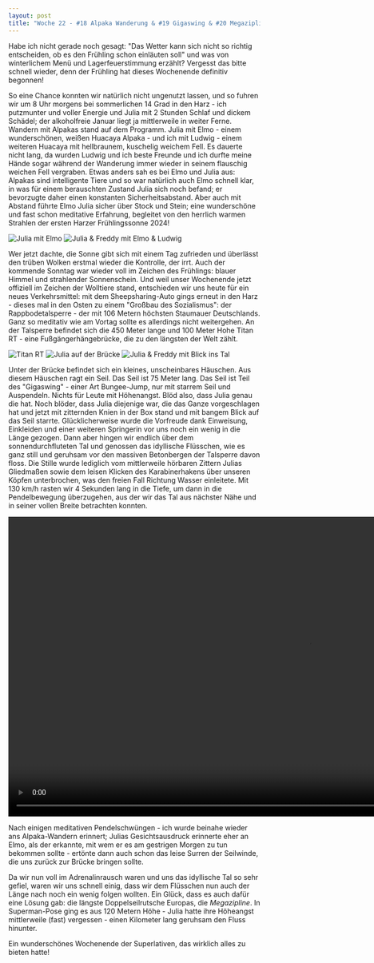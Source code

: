 ```yaml
---
layout: post
title: "Woche 22 - #18 Alpaka Wanderung & #19 Gigaswing & #20 Megazipline"
---
```


Habe ich nicht gerade noch gesagt: "Das Wetter kann sich nicht so richtig entscheiden, ob es den Frühling schon einläuten soll" und was von winterlichem Menü und Lagerfeuerstimmung erzählt? Vergesst das bitte schnell wieder, denn der Frühling hat dieses Wochenende definitiv begonnen!

So eine Chance konnten wir natürlich nicht ungenutzt lassen, und so fuhren wir um 8 Uhr morgens bei sommerlichen 14 Grad in den Harz - ich putzmunter und voller Energie und Julia mit 2 Stunden Schlaf und dickem Schädel; der alkoholfreie Januar liegt ja mittlerweile in weiter Ferne. Wandern mit Alpakas stand auf dem Programm. Julia mit Elmo - einem wunderschönen, weißen Huacaya Alpaka - und ich mit Ludwig - einem weiteren Huacaya mit hellbraunem, kuschelig weichem Fell. Es dauerte nicht lang, da wurden Ludwig und ich beste Freunde und ich durfte meine Hände sogar während der Wanderung immer wieder in seinem flauschig weichen Fell vergraben. Etwas anders sah es bei Elmo und Julia aus: Alpakas sind intelligente Tiere und so war natürlich auch Elmo schnell klar, in was für einem berauschten Zustand Julia sich noch befand; er bevorzugte daher einen konstanten Sicherheitsabstand. Aber auch mit Abstand führte Elmo Julia sicher über Stock und Stein; eine wunderschöne und fast schon meditative Erfahrung, begleitet von den herrlich warmen Strahlen der ersten Harzer Frühlingssonne 2024!

![Julia mit Elmo](/images/022_01.png)
![Julia & Freddy mit Elmo & Ludwig](/images/022_02.png)

Wer jetzt dachte, die Sonne gibt sich mit einem Tag zufrieden und überlässt den trüben Wolken erstmal wieder die Kontrolle, der irrt. Auch der kommende Sonntag war wieder voll im Zeichen des Frühlings: blauer Himmel und strahlender Sonnenschein. Und weil unser Wochenende jetzt offiziell im Zeichen der Wolltiere stand, entschieden wir uns heute für ein neues Verkehrsmittel: mit dem Sheepsharing-Auto gings erneut in den Harz - dieses mal in den Osten zu einem "Großbau des Sozialismus": der Rappbodetalsperre - der mit 106 Metern höchsten Staumauer Deutschlands. Ganz so meditativ wie am Vortag sollte es allerdings nicht weitergehen. An der Talsperre befindet sich die 450 Meter lange und 100 Meter Hohe Titan RT - eine Fußgängerhängebrücke, die zu den längsten der Welt zählt.

![Titan RT](/images/022_03.png)
![Julia auf der Brücke](/images/022_04.png)
![Julia & Freddy mit Blick ins Tal](/images/022_05.png)

Unter der Brücke befindet sich ein kleines, unscheinbares Häuschen. Aus diesem Häuschen ragt ein Seil. Das Seil ist 75 Meter lang. Das Seil ist Teil des "Gigaswing" - einer Art Bungee-Jump, nur mit starrem Seil und Auspendeln. Nichts für Leute mit Höhenangst. Blöd also, dass Julia genau die hat. Noch blöder, dass Julia diejenige war, die das Ganze vorgeschlagen hat und jetzt mit zitternden Knien in der Box stand und mit bangem Blick auf das Seil starrte. Glücklicherweise wurde die Vorfreude dank Einweisung, Einkleiden und einer weiteren Springerin vor uns noch ein wenig in die Länge gezogen. Dann aber hingen wir endlich über dem sonnendurchfluteten Tal und genossen das idyllische Flüsschen, wie es ganz still und geruhsam vor den massiven Betonbergen der Talsperre davon floss. Die Stille wurde lediglich vom mittlerweile hörbaren Zittern Julias Gliedmaßen sowie dem leisen Klicken des Karabinerhakens über unseren Köpfen unterbrochen, was den freien Fall Richtung Wasser einleitete. Mit 130 km/h rasten wir 4 Sekunden lang in die Tiefe, um dann in die Pendelbewegung überzugehen, aus der wir das Tal aus nächster Nähe und in seiner vollen Breite betrachten konnten.

<video controls playsinline height="600" src="/images/022_06.mov">
Dein Browser unterstützt leider keine Videos. Downloade Dir Chromme, Firefox etc. Es lohnt sich - wirklich!
</video>

Nach einigen meditativen Pendelschwüngen - ich wurde beinahe wieder ans Alpaka-Wandern erinnert; Julias Gesichtsausdruck erinnerte eher an Elmo, als der erkannte, mit wem er es am gestrigen Morgen zu tun bekommen sollte - ertönte dann auch schon das leise Surren der Seilwinde, die uns zurück zur Brücke bringen sollte.

Da wir nun voll im Adrenalinrausch waren und uns das idyllische Tal so sehr gefiel, waren wir uns schnell einig, dass wir dem Flüsschen nun auch der Länge nach noch ein wenig folgen wollten. Ein Glück, dass es auch dafür eine Lösung gab: die längste Doppelseilrutsche Europas, die *Megazipline*. In Superman-Pose ging es aus 120 Metern Höhe - Julia hatte ihre Höheangst mittlerweile (fast) vergessen - einen Kilometer lang geruhsam den Fluss hinunter.

Ein wunderschönes Wochenende der Superlativen, das wirklich alles zu bieten hatte!
